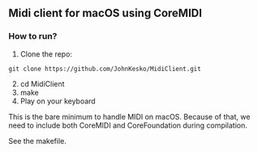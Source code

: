 ## Midi client for macOS using CoreMIDI

### How to run?

1. Clone the repo:

```
git clone https://github.com/JohnKesko/MidiClient.git
```

2. cd MidiClient
3. make
4. Play on your keyboard

This is the bare minimum to handle MIDI on macOS.
Because of that, we need to include both CoreMIDI and CoreFoundation during compilation.

See the makefile.
